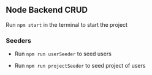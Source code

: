 ## Node Backend CRUD
Run `npm start` in the terminal to start the project

### Seeders
- Run `npm run userSeeder` to seed users

- Run `npm run projectSeeder` to seed project of users
